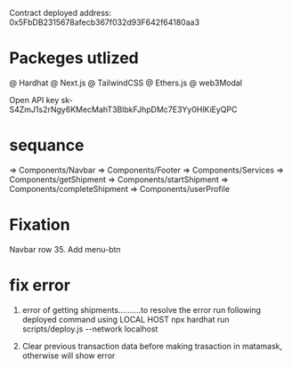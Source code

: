 Contract deployed address: 0x5FbDB2315678afecb367f032d93F642f64180aa3

# Packeges utlized

@ Hardhat
@ Next.js
@ TailwindCSS
@ Ethers.js
@ web3Modal

Open API key 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

# sequance

=> Components/Navbar
=> Components/Footer
=> Components/Services
=> Components/getShipment
=> Components/startShipment
=> Components/completeShipment
=> Components/userProfile

# Fixation

Navbar row 35. Add menu-btn

# fix error

1. error of getting shipments..........to resolve the error run following deployed command using LOCAL HOST
   npx hardhat run scripts/deploy.js --network localhost

2. Clear previous transaction data before making trasaction in matamask, otherwise will show error
